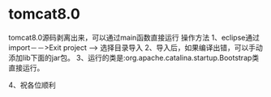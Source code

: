 # tomcat8.0
tomcat8.0源码剥离出来，可以通过main函数直接运行
操作方法
1、eclipse通过import－－>Exit project --> 选择目录导入
2、导入后，如果编译出错，可以手动添加lib下面的jar包。
3、运行的类是:org.apache.catalina.startup.Bootstrap类直接运行。

4、祝各位顺利
